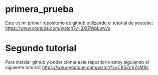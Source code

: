 # primera_prueba
Este es mi primer repositorio de github utilizando el tutorial de youtube: https://www.youtube.com/watch?v=3XlZWpLwvvo

# Segundo tutorial
Para instalar github y poder clonar este repositorio estoy siguiendo el siguiente tutorial: https://www.youtube.com/watch?v=CK5ZcKZsMRs


